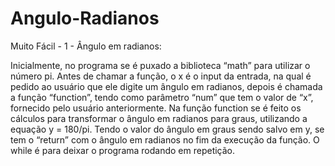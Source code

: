 # Angulo-Radianos

Muito Fácil - 1 - Ângulo em radianos: 

Inicialmente, no programa se é puxado a biblioteca “math” para utilizar o número pi. Antes de chamar a função, o x é o input da entrada, na qual é pedido ao usuário que ele digite um ângulo em radianos, depois é chamada a função “function”, tendo como 	parâmetro “num” que tem o valor de “x”, fornecido pelo usuário anteriormente. Na função function se é feito os cálculos para 	transformar o ângulo em radianos para graus, utilizando a 	equação y = 180/pi. Tendo o valor do ângulo em graus sendo 	salvo em y, se tem o “return” com o ângulo em radianos no fim da execução da função. O while é para deixar o programa rodando em repetição. 
